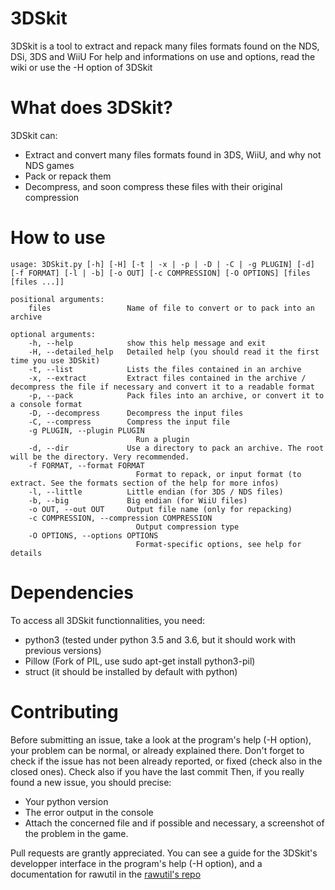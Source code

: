 3DSkit
======

3DSkit is a tool to extract and repack many files formats found on the NDS, DSi, 3DS and WiiU
For help and informations on use and options, read the wiki or use the -H option of 3DSkit

What does 3DSkit?
=================

3DSkit can:

*	Extract and convert many files formats found in 3DS, WiiU, and why not NDS games
*	Pack or repack them
*	Decompress, and soon compress these files with their original compression

How to use
==========

	usage: 3DSkit.py [-h] [-H] [-t | -x | -p | -D | -C | -g PLUGIN] [-d] [-f FORMAT] [-l | -b] [-o OUT] [-c COMPRESSION] [-O OPTIONS] [files [files ...]]

	positional arguments:
		files                 Name of file to convert or to pack into an archive

	optional arguments:
		-h, --help            show this help message and exit
		-H, --detailed_help   Detailed help (you should read it the first time you use 3DSkit)
		-t, --list            Lists the files contained in an archive
		-x, --extract         Extract files contained in the archive / decompress the file if necessary and convert it to a readable format
		-p, --pack            Pack files into an archive, or convert it to a console format
		-D, --decompress      Decompress the input files
		-C, --compress        Compress the input file
		-g PLUGIN, --plugin PLUGIN
								Run a plugin
		-d, --dir             Use a directory to pack an archive. The root will be the directory. Very recommended.
		-f FORMAT, --format FORMAT
								Format to repack, or input format (to extract. See the formats section of the help for more infos)
		-l, --little          Little endian (for 3DS / NDS files)
		-b, --big             Big endian (for WiiU files)
		-o OUT, --out OUT     Output file name (only for repacking)
		-c COMPRESSION, --compression COMPRESSION
								Output compression type
		-O OPTIONS, --options OPTIONS
								Format-specific options, see help for details

Dependencies
============
To access all 3DSkit functionnalities, you need:

*	python3 (tested under python 3.5 and 3.6, but it should work with previous versions)
*	Pillow (Fork of PIL, use sudo apt-get install python3-pil)
*	struct (it should be installed by default with python)

Contributing
============

Before submitting an issue, take a look at the program's help (-H option), your problem can be normal, or already explained there.
Don't forget to check if the issue has not been already reported, or fixed (check also in the closed ones).
Check also if you have the last commit
Then, if you really found a new issue, you should precise:

*	Your python version
*	The error output in the console
*	Attach the concerned file and if possible and necessary, a screenshot of the problem in the game.

Pull requests are grantly appreciated. You can see a guide for the 3DSkit's developper interface in the program's help (-H option), and a documentation for rawutil in the [rawutil's repo](https://github.com/Tyulis/rawutil)
